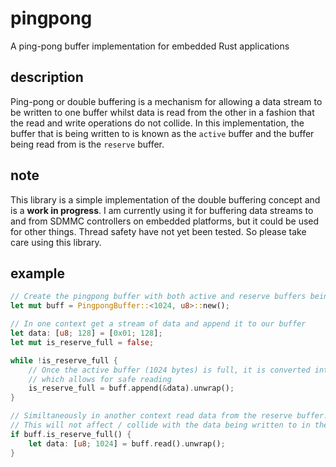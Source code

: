 # pingpong

A ping-pong buffer implementation for embedded Rust applications

## description

Ping-pong or double buffering is a mechanism for allowing a data stream to be written to one buffer whilst data is read from the other in a fashion that the read and write operations do not collide.
In this implementation, the buffer that is being written to is known as the `active` buffer and the buffer being read from is the `reserve` buffer.

## note

This library is a simple implementation of the double buffering concept and is a **work in progress**. I am currently using it for buffering data streams to and from SDMMC controllers on embedded platforms, but it could be used for other things. Thread safety have not yet been tested. So please take care using this library.

## example

```rust
// Create the pingpong buffer with both active and reserve buffers being 1024 elements long
let mut buff = PingpongBuffer::<1024, u8>::new();

// In one context get a stream of data and append it to our buffer
let data: [u8; 128] = [0x01; 128];
let mut is_reserve_full = false;

while !is_reserve_full {
    // Once the active buffer (1024 bytes) is full, it is converted into a reserve buffer
    // which allows for safe reading
    is_reserve_full = buff.append(&data).unwrap();
}

// Similtaneously in another context read data from the reserve buffer. 
// This will not affect / collide with the data being written to in the active buffer.
if buff.is_reserve_full() {
    let data: [u8; 1024] = buff.read().unwrap();
}
```

